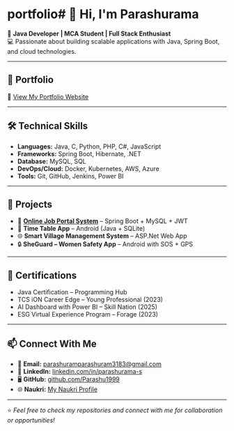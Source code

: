 # portfolio# 👋 Hi, I'm Parashurama  

🎯 **Java Developer | MCA Student | Full Stack Enthusiast**  
💻 Passionate about building scalable applications with Java, Spring Boot, and cloud technologies.  

---

## 🚀 Portfolio  
🔗 [View My Portfolio Website](https://parashu1999.github.io/portfolio/)  

---

## 🛠 Technical Skills  
- **Languages:** Java, C, Python, PHP, C#, JavaScript  
- **Frameworks:** Spring Boot, Hibernate, .NET  
- **Database:** MySQL, SQL  
- **DevOps/Cloud:** Docker, Kubernetes, AWS, Azure  
- **Tools:** Git, GitHub, Jenkins, Power BI  

---

## 📌 Projects  
- 🏢 **[Online Job Portal System](#)** – Spring Boot + MySQL + JWT  
- 📱 **Time Table App** – Android (Java + SQLite)  
- 🌐 **Smart Village Management System** – ASP.Net Web App  
- 🔒 **SheGuard – Women Safety App** – Android with SOS + GPS  

---

## 🏅 Certifications  
- Java Certification – Programming Hub  
- TCS iON Career Edge – Young Professional (2023)  
- AI Dashboard with Power BI – Skill Nation (2025)  
- ESG Virtual Experience Program – Forage (2023)  

---

## 📫 Connect With Me  
- 📧 **Email:** [parashuramparashuram3183@gmail.com](mailto:parashuramparashuram3183@gmail.com)  
- 💼 **LinkedIn:** [linkedin.com/in/parashurama-s](https://www.linkedin.com/in/parashurama-s/)  
- 🖥 **GitHub:** [github.com/Parashu1999](https://github.com/Parashu1999)  
- 🌐 **Naukri:** [My Naukri Profile](https://www.naukri.com/mnjuser/profile)  

---

⭐ *Feel free to check my repositories and connect with me for collaboration or opportunities!*  

